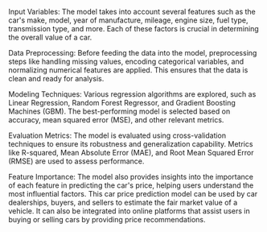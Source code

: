 Input Variables: The model takes into account several features such as the car's make, model, year of manufacture, mileage, engine size, fuel type, transmission type, and more. Each of these factors is crucial in determining the overall value of a car.

Data Preprocessing: Before feeding the data into the model, preprocessing steps like handling missing values, encoding categorical variables, and normalizing numerical features are applied. This ensures that the data is clean and ready for analysis.

Modeling Techniques: Various regression algorithms are explored, such as Linear Regression, Random Forest Regressor, and Gradient Boosting Machines (GBM). The best-performing model is selected based on accuracy, mean squared error (MSE), and other relevant metrics.

Evaluation Metrics: The model is evaluated using cross-validation techniques to ensure its robustness and generalization capability. Metrics like R-squared, Mean Absolute Error (MAE), and Root Mean Squared Error (RMSE) are used to assess performance.

Feature Importance: The model also provides insights into the importance of each feature in predicting the car's price, helping users understand the most influential factors.
This car price prediction model can be used by car dealerships, buyers, and sellers to estimate the fair market value of a vehicle. It can also be integrated into online platforms that assist users in buying or selling cars by providing price recommendations.
